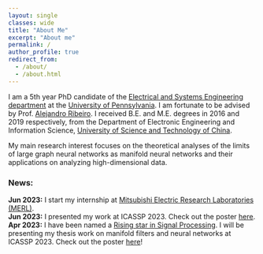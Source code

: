 ```yaml
---
layout: single
classes: wide
title: "About Me"
excerpt: "About me"
permalink: /
author_profile: true
redirect_from: 
  - /about/
  - /about.html
---
```



I am a 5th year PhD candidate of the [Electrical and Systems Engineering department](https://www.ese.upenn.edu/) at the [University of Pennsylvania](https://www.upenn.edu/). I am fortunate to be advised by Prof. [Alejandro Ribeiro](https://alelab.seas.upenn.edu/alejandro-ribeiro/). I received B.E. and M.E. degrees in 2016 and 2019 respectively, from the Department of Electronic Engineering and Information Science, [University of Science and Technology of China](https://en.ustc.edu.cn/). <br>

My main research interest focuses on the theoretical analyses of the limits of large graph neural networks as manifold neural networks and their applications on analyzing high-dimensional data.


<h3>News:</h3>

<b>Jun 2023:</b> I start my internship at [Mitsubishi Electric Research Laboratories (MERL)](https://www.merl.com/).<br>
<b>Jun 2023:</b> I presented my work at ICASSP 2023. Check out the poster [here](https://zhiyangw.com/Papers/ICASSP_convolutional_poster.pdf).<br>
<b>Apr 2023:</b> I have been named a [Rising star in Signal Processing](https://2023.ieeeicassp.org/call-for-applications-rising-stars-in-signal-processing/). I will be presenting my thesis work on manifold filters and neural networks at ICASSP 2023. Check out the poster [here](https://zhiyangw.com/Papers/ICASSP_rising_star_poster.pdf)!<br>


